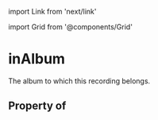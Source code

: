 import Link from 'next/link'
  
import Grid from '@components/Grid'

# inAlbum

The album to which this recording belongs.

## Property of



